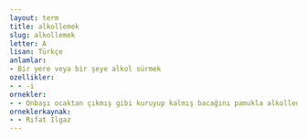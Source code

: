 ```yaml
---
layout: term
title: alkollemek
slug: alkollemek
letter: A
lisan: Türkçe
anlamlar:
- Bir yere veya bir şeye alkol sürmek
ozellikler:
- - -i
ornekler:
- - Onbaşı ocaktan çıkmış gibi kuruyup kalmış bacağını pamukla alkolledikten sonra dayandı iğneyi.
orneklerkaynak:
- - Rıfat Ilgaz
---
```


